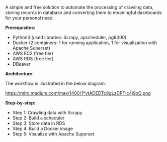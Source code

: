 A simple and free solution to automate the processing of crawling data, storing records
in database and converting them to meaningful dashboards for your personal need.

**Prerequisites:**

- Python3 (used libraries: Scrapy, apscheduler, pg8000)
- Docker (2 containers: 1 for running application, 1 for visualization with Apache Superset)
- AWS EC2 (free tier)
- AWS RDS (free tier)
- DBeaver

**Architecture:**

The workflow is illustrated in the below diagram:

https://miro.medium.com/max/1400/1*vtADEDTc8gLzDPTIc4j9oQ.png

**Step-by-step:**
- Step 1: Crawling data with Scrapy
- Step 2: Build a scheduler
- Step 3: Store data in RDS
- Step 4: Build a Docker image
- Step 5: Visualize with Apache Superset